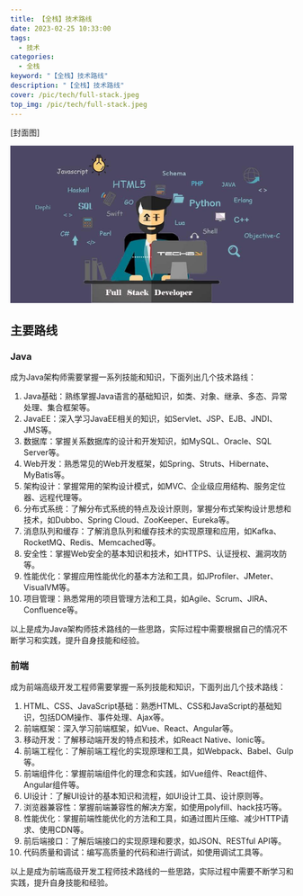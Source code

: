 ```yaml
---
title: 【全栈】技术路线
date: 2023-02-25 10:33:00
tags: 
  - 技术
categories: 
  - 全栈
keyword: "【全栈】技术路线"
description: "【全栈】技术路线"
cover: /pic/tech/full-stack.jpeg
top_img: /pic/tech/full-stack.jpeg
---
```


[封面图]

![封面图](../pic/tech/full-stack.jpeg)

## 主要路线

### Java

成为Java架构师需要掌握一系列技能和知识，下面列出几个技术路线：

1. Java基础：熟练掌握Java语言的基础知识，如类、对象、继承、多态、异常处理、集合框架等。
2. JavaEE：深入学习JavaEE相关的知识，如Servlet、JSP、EJB、JNDI、JMS等。
3. 数据库：掌握关系数据库的设计和开发知识，如MySQL、Oracle、SQL Server等。
4. Web开发：熟悉常见的Web开发框架，如Spring、Struts、Hibernate、MyBatis等。
5. 架构设计：掌握常用的架构设计模式，如MVC、企业级应用结构、服务定位器、远程代理等。
6. 分布式系统：了解分布式系统的特点及设计原则，掌握分布式架构设计思想和技术，如Dubbo、Spring Cloud、ZooKeeper、Eureka等。
7. 消息队列和缓存：了解消息队列和缓存技术的实现原理和应用，如Kafka、RocketMQ、Redis、Memcached等。
8. 安全性：掌握Web安全的基本知识和技术，如HTTPS、认证授权、漏洞攻防等。
9. 性能优化：掌握应用性能优化的基本方法和工具，如JProfiler、JMeter、VisualVM等。
10. 项目管理：熟悉常用的项目管理方法和工具，如Agile、Scrum、JIRA、Confluence等。

以上是成为Java架构师技术路线的一些思路，实际过程中需要根据自己的情况不断学习和实践，提升自身技能和经验。

### 前端

成为前端高级开发工程师需要掌握一系列技能和知识，下面列出几个技术路线：

1. HTML、CSS、JavaScript基础：熟悉HTML、CSS和JavaScript的基础知识，包括DOM操作、事件处理、Ajax等。
2. 前端框架：深入学习前端框架，如Vue、React、Angular等。
3. 移动开发：了解移动端开发的特点和技术，如React Native、Ionic等。
4. 前端工程化：了解前端工程化的实现原理和工具，如Webpack、Babel、Gulp等。
5. 前端组件化：掌握前端组件化的理念和实践，如Vue组件、React组件、Angular组件等。
6. UI设计：了解UI设计的基本知识和流程，如UI设计工具、设计原则等。
7. 浏览器兼容性：掌握前端兼容性的解决方案，如使用polyfill、hack技巧等。
8. 性能优化：掌握前端性能优化的方法和工具，如通过图片压缩、减少HTTP请求、使用CDN等。
9. 前后端接口：了解后端接口的实现原理和要求，如JSON、RESTful API等。
10. 代码质量和调试：编写高质量的代码和进行调试，如使用调试工具等。

以上是成为前端高级开发工程师技术路线的一些思路，实际过程中需要不断学习和实践，提升自身技能和经验。